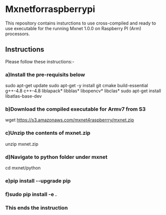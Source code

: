 # Mxnetforraspberrypi
This repository contains insturctions to use cross-compiled and ready to use executable for the running Mxnet 1.0.0 on Raspberry PI (Arm) processors.
## Instructions
Please follow these instructions:-

### a)Install the pre-requisits below
sudo apt-get update
sudo apt-get -y install git cmake build-essential g++-4.8 c++-4.8 liblapack* libblas* libopencv* libclas*
sudo apt-get install libatlas-base-dev
    
### b)Download the compiled executable for Armv7 from S3
wget https://s3.amazonaws.com/mxnet4raspberrry/mxnet.zip

### c)Unzip the contents of mxnet.zip
unzip mxnet.zip

### d)Navigate to python folder under mxnet
  cd mxnet/python
  
### e)pip install --upgrade pip

### f)sudo pip install -e .

### This ends the instruction
